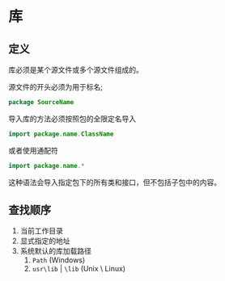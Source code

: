# 库
## 定义
库必须是某个源文件或多个源文件组成的。

源文件的开头必须为用于标名;
```java
package SourceName
```

导入库的方法必须按照包的全限定名导入
```java
import package.name.ClassName
```
或者使用通配符
```java
import package.name.*
```
这种语法会导入指定包下的所有类和接口，但不包括子包中的内容。

## 查找顺序
1. 当前工作目录
2. 显式指定的地址
3. 系统默认的库加载路径
   1. `Path` (Windows)
   2. `usr\lib` | `\lib` (Unix \ Linux)
